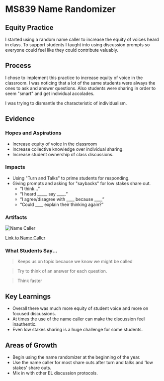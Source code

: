 # MS839 Name Randomizer

## Equity Practice
I started using a random name caller to increase the equity of voices heard in class. To support students I taught into using discussion prompts so everyone could feel like they could contribute valuably.

## Process
I chose to implement this practice to increase equity of voice in the classroom. I was noticing that a lot of the same students were always the ones to ask and answer questions. Also students were sharing in order to seem "smart" and get individual accolades.

I was trying to dismantle the characteristic of individualism.
 
## Evidence
### Hopes and Aspirations
- Increase equity of voice in the classroom
- Increase collective knowledge over individual sharing.
- Increase student ownership of class discussions.

### Impacts
- Using "Turn and Talks" to prime students for responding. 
- Giving prompts and asking for "saybacks" for low stakes share out.  
  -  “I think…”
  -  “I heard _____ say ____.”
  -  “I agree/disagree with ____ because ____”
  -  “Could ____ explain their thinking again?”

### Artifacts
![Name Caller](namecaller.gif)

[Link to Name Caller](https://awdriggs.github.io/coldcaller/)
### What Students Say...
> Keeps us on topic because we know we might be called

> Try to think of an answer for each question.

> Think faster

## Key Learnings
- Overall there was much more equity of student voice and more on focused discussions.
- At times the use of the name caller can make the discussion feel inauthentic.
- Even low stakes sharing is a huge challenge for some students.

## Areas of Growth
- Begin using the name randomizer at the beginning of the year.
- Use the name caller for most share outs after turn and talks and 'low stakes' share outs.
- Mix in with other EL discussion protocols.

